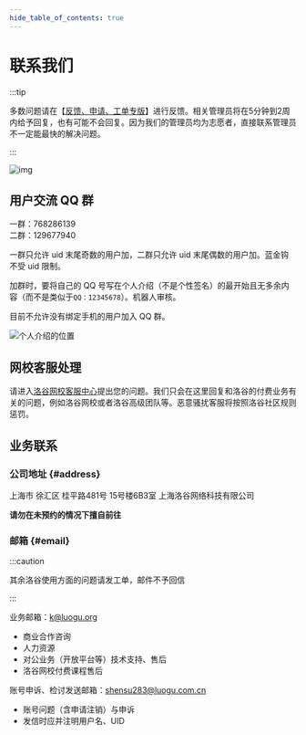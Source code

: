 ```yaml
---
hide_table_of_contents: true
---
```


# 联系我们

:::tip

多数问题请在【[反馈、申请、工单专版](https://www.luogu.com.cn/discuss/lists?forumname=service)】进行反馈。相关管理员将在5分钟到2周内给予回复，也有可能不会回复。因为我们的管理员均为志愿者，直接联系管理员不一定能最快的解决问题。

:::

![img](https://cdn.luogu.com.cn/upload/pic/22742.png)

## 用户交流 QQ 群

一群：768286139  
二群：129677940

一群只允许 uid 末尾奇数的用户加，二群只允许 uid 末尾偶数的用户加。蓝金钩不受 uid 限制。

加群时，要将自己的 QQ 号写在个人介绍（不是个性签名）的最开始且无多余内容（而不是类似于`QQ：12345678`）。机器人审核。

目前不允许没有绑定手机的用户加入 QQ 群。

![个人介绍的位置](introduction.jpg)

## 网校客服处理

请进入[洛谷网校客服中心](https://class.luogu.com.cn/service)提出您的问题。我们只会在这里回复和洛谷的付费业务有关的问题，例如洛谷网校或者洛谷高级团队等。恶意骚扰客服将按照洛谷社区规则惩罚。

## 业务联系

### 公司地址 {#address}

上海市 徐汇区 桂平路481号 15号楼6B3室 上海洛谷网络科技有限公司

**请勿在未预约的情况下擅自前往**

### 邮箱 {#email}

:::caution

其余洛谷使用方面的问题请发工单，邮件不予回信

:::

业务邮箱：k@luogu.org

- 商业合作咨询
- 人力资源
- 对公业务（开放平台等）技术支持、售后
- 洛谷网校付费课程售后

账号申诉、检讨发送邮箱：shensu283@luogu.com.cn

- 账号问题（含申请注销）与申诉
- 发信时应并注明用户名、UID
